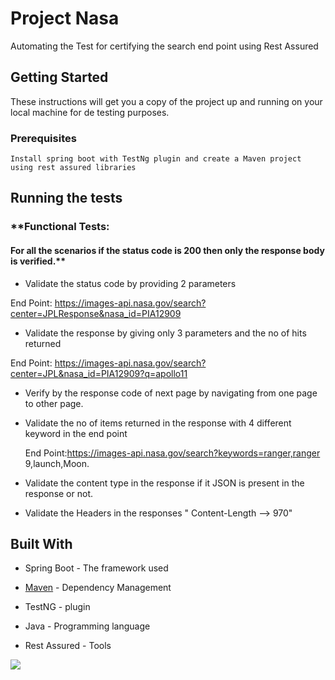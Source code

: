 # Project Nasa

Automating the Test for certifying the search end point using Rest Assured

## Getting Started

These instructions will get you a copy of the project up and running on your local machine for de testing purposes. 

### Prerequisites

```
Install spring boot with TestNg plugin and create a Maven project using rest assured libraries
```

## Running the tests

### **Functional Tests:

#### For all the scenarios if the status code is 200 then only the response body is verified.**

-  Validate the  status code by providing 2 parameters

  End Point: https://images-api.nasa.gov/search?center=JPLResponse&nasa_id=PIA12909

-  Validate the  response by giving only  3 parameters and the no of hits returned

  End Point: https://images-api.nasa.gov/search?center=JPL&nasa_id=PIA12909?q=apollo11 

-   Verify by the response code of next page by navigating from one page to other page.

- Validate the  no of items returned in the response with  4 different keyword in the end point 

  End Point:https://images-api.nasa.gov/search?keywords=ranger,ranger 9,launch,Moon.

- Validate the content type in the response if it JSON is present in the response or not.

- Validate the Headers in the responses " Content-Length --> 970"

  

## Built With

- Spring Boot - The  framework used

- [Maven](https://maven.apache.org/) - Dependency Management

- TestNG - plugin

- Java - Programming language

- Rest Assured - Tools

  

![](C:\Users\Munni\Documents\image2.png)
